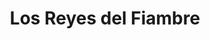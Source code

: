 ---
title: "Los Reyes del Fiambre"
url: /cipolletti/los-reyes-del-fiambre-miguel-munoz/
shop: Lebensmittel
---